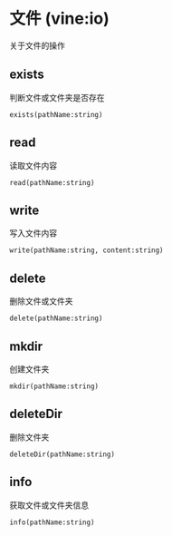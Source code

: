 # 文件 (vine:io)

关于文件的操作

## exists

判断文件或文件夹是否存在

```vine
exists(pathName:string)
```

## read

读取文件内容

```vine
read(pathName:string)
```

## write

写入文件内容

```vine
write(pathName:string, content:string)
```

## delete

删除文件或文件夹

```vine
delete(pathName:string)
```

## mkdir

创建文件夹

```vine
mkdir(pathName:string)
```

## deleteDir

删除文件夹

```vine
deleteDir(pathName:string)
```

## info

获取文件或文件夹信息

```vine
info(pathName:string)
```